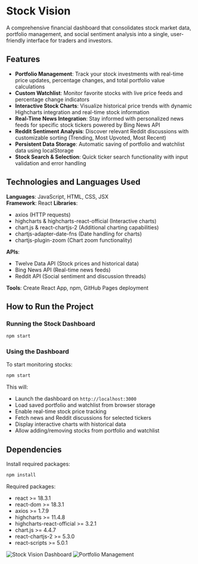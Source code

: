 # Stock Vision
A comprehensive financial dashboard that consolidates stock market data, portfolio management, and social sentiment analysis into a single, user-friendly interface for traders and investors.

## Features
- **Portfolio Management**: Track your stock investments with real-time price updates, percentage changes, and total portfolio value calculations
- **Custom Watchlist**: Monitor favorite stocks with live price feeds and percentage change indicators
- **Interactive Stock Charts**: Visualize historical price trends with dynamic Highcharts integration and real-time stock information
- **Real-Time News Integration**: Stay informed with personalized news feeds for specific stock tickers powered by Bing News API
- **Reddit Sentiment Analysis**: Discover relevant Reddit discussions with customizable sorting (Trending, Most Upvoted, Most Recent)
- **Persistent Data Storage**: Automatic saving of portfolio and watchlist data using localStorage
- **Stock Search & Selection**: Quick ticker search functionality with input validation and error handling

## Technologies and Languages Used
**Languages**: JavaScript, HTML, CSS, JSX  
**Framework**: React
**Libraries**: 
- axios (HTTP requests)
- highcharts & highcharts-react-official (Interactive charts)
- chart.js & react-chartjs-2 (Additional charting capabilities)
- chartjs-adapter-date-fns (Date handling for charts)
- chartjs-plugin-zoom (Chart zoom functionality)

**APIs**: 
- Twelve Data API (Stock prices and historical data)
- Bing News API (Real-time news feeds)
- Reddit API (Social sentiment and discussion threads)

**Tools**: Create React App, npm, GitHub Pages deployment

## How to Run the Project

### Running the Stock Dashboard
```bash
npm start
```

### Using the Dashboard
To start monitoring stocks:

```bash
npm start
```

This will:
- Launch the dashboard on `http://localhost:3000`
- Load saved portfolio and watchlist from browser storage
- Enable real-time stock price tracking
- Fetch news and Reddit discussions for selected tickers
- Display interactive charts with historical data
- Allow adding/removing stocks from portfolio and watchlist

## Dependencies

Install required packages:

```bash
npm install
```

Required packages:
- react >= 18.3.1
- react-dom >= 18.3.1
- axios >= 1.7.9
- highcharts >= 11.4.8
- highcharts-react-official >= 3.2.1
- chart.js >= 4.4.7
- react-chartjs-2 >= 5.3.0
- react-scripts >= 5.0.1

![Stock Vision Dashboard](https://github.com/user-attachments/assets/c66eed0a-315a-470c-b6ee-931e38821679)
![Portfolio Management](https://github.com/user-attachments/assets/e08e9e1a-ebaa-49f3-9f5f-38d0cd7a2d64)
